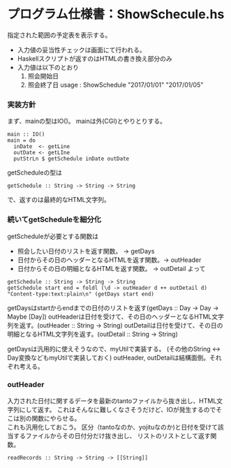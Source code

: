 # プログラム仕様書：ShowSchecule.hs

指定された範囲の予定表を表示する。
- 入力値の妥当性チェックは画面にて行われる。
- Haskellスクリプトが返すのはHTMLの書き換え部分のみ
- 入力値は以下のとおり
  1. 照会開始日
  2. 照会終了日
usage : ShowSchedule "2017/01/01" "2017/01/05"

### 実装方針
まず、mainの型はIO()。
mainは外(CGI)とやりとりする。
```
main :: IO()
main = do
  inDate  <- getLine
  outDate <- getLIne
  putStrLn $ getSchedule inDate outDate
```

getScheduleの型は
```
getSchedule :: String -> String -> String
```
で、返すのは最終的なHTML文字列。

### 続いてgetScheduleを細分化
getScheduleが必要とする関数は  
- 照会したい日付のリストを返す関数。            -> getDays
- 日付からその日のヘッダーとなるHTMLを返す関数。-> outHeader
- 日付からその日の明細となるHTMLを返す関数。    -> outDetail
よって
```
getSchedule :: String -> String -> String
getSchedule start end = foldl (\d -> outHeader d ++ outDetail d) "Content-type:text:plain\n" (getDays start end)
```
getDaysはstartからendまでの日付のリストを返す(getDays :: Day -> Day -> Maybe [Day])
outHeaderは日付を受けて、その日のヘッダーとなるHTML文字列を返す。(outHeader :: String -> String)
outDetailは日付を受けて、その日の明細となるHTML文字列を返す。(outDetail :: String -> String)

getDaysは汎用的に使えそうなので、myUtilで実装する。
(その他のString <-> Day変換などもmyUtilで実装しておく)
outHeader, outDetailは結構面倒。それぞれ考える。

### outHeader
入力された日付に関するデータを最新のtantoファイルから抜き出し、HTML文字列にして返す。
これはそんなに難しくなさそうだけど、IOが発生するのでそこは別の関数にやらせる。  
これも汎用化しておこう。
区分（tantoなのか、yojituなのか)と日付を受けて該当するファイルからその日付分だけ抜き出し、
リストのリストとして返す関数。
```
readRecords :: String -> String -> [[String]]
```
